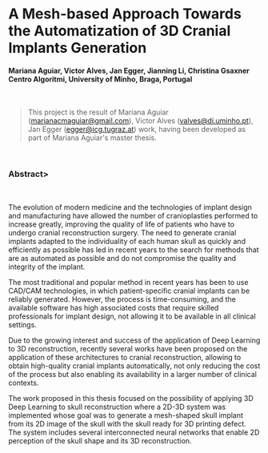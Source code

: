 <h1>A Mesh-based Approach Towards the Automatization of 3D Cranial Implants Generation</h1>

<h4>Mariana Aguiar, Victor Alves, Jan Egger, Jianning Li, Christina Gsaxner<br>
Centro Algoritmi, University of Minho, Braga, Portugal</h4> <br>

>This project is the result of Mariana Aguiar (marianacmaguiar@gmail.com), Victor Alves (valves@di.uminho.pt), Jan Egger (egger@icg.tugraz.at) work, having been developed as part of Mariana Aguiar's master thesis. 

<br>

<h3> Abstract> </h3> <br>
<p>The evolution of modern medicine and the technologies of implant design and manufacturing have allowed the number of cranioplasties performed to increase greatly, improving the quality of life of patients who have to undergo cranial reconstruction surgery. The need to generate cranial implants adapted to the individuality of each human skull as quickly and efficiently as possible has led in recent years to the search for methods that are as automated as possible and do not compromise the quality and integrity of the implant.</p>
<p>The most traditional and popular method in recent years has been to use CAD/CAM technologies, in which patient-specific cranial implants can be reliably generated. However, the process is time-consuming, and the available software has high associated costs that require skilled professionals for implant design, not allowing it to be available in all clinical settings. </p>
<p>Due to the growing interest and success of the application of Deep Learning to 3D reconstruction, recently several works have been proposed on the application of these architectures to cranial reconstruction, allowing to obtain high-quality cranial implants automatically, not only reducing the cost of the process but also enabling its availability in a larger number of clinical contexts. </p>
<p>The work proposed in this thesis focused on the possibility of applying 3D Deep Learning to skull reconstruction where a 2D-3D system was implemented whose goal was to generate a mesh-shaped skull implant from its 2D image of the skull with the skull ready for 3D printing defect. The system includes several interconnected neural networks that enable 2D perception of the skull shape and its 3D reconstruction. </p>
  

